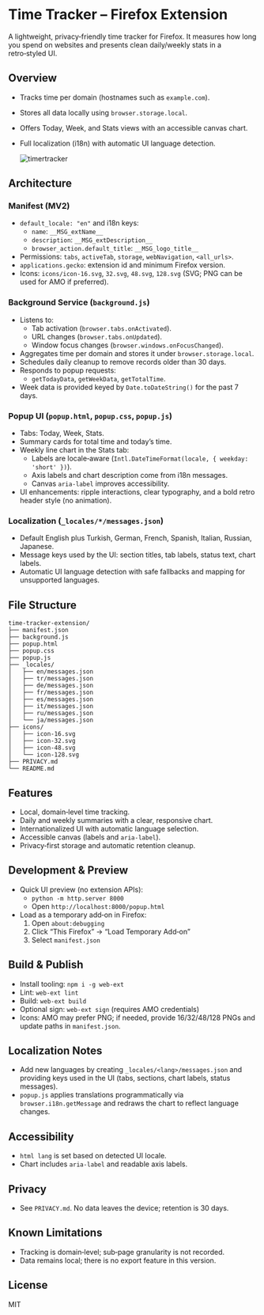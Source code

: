 # Time Tracker – Firefox Extension

A lightweight, privacy‑friendly time tracker for Firefox. It measures how long you spend on websites and presents clean daily/weekly stats in a retro‑styled UI.

## Overview
- Tracks time per domain (hostnames such as `example.com`).
- Stores all data locally using `browser.storage.local`.
- Offers Today, Week, and Stats views with an accessible canvas chart.
- Full localization (i18n) with automatic UI language detection.

  ![timertracker](https://github.com/user-attachments/assets/06eb7887-1b69-40b8-a995-848d0fe94352)


## Architecture

### Manifest (MV2)
- `default_locale: "en"` and i18n keys:
  - `name`: `__MSG_extName__`
  - `description`: `__MSG_extDescription__`
  - `browser_action.default_title`: `__MSG_logo_title__`
- Permissions: `tabs`, `activeTab`, `storage`, `webNavigation`, `<all_urls>`.
- `applications.gecko`: extension id and minimum Firefox version.
- Icons: `icons/icon-16.svg`, `32.svg`, `48.svg`, `128.svg` (SVG; PNG can be used for AMO if preferred).

### Background Service (`background.js`)
- Listens to:
  - Tab activation (`browser.tabs.onActivated`).
  - URL changes (`browser.tabs.onUpdated`).
  - Window focus changes (`browser.windows.onFocusChanged`).
- Aggregates time per domain and stores it under `browser.storage.local`.
- Schedules daily cleanup to remove records older than 30 days.
- Responds to popup requests:
  - `getTodayData`, `getWeekData`, `getTotalTime`.
- Week data is provided keyed by `Date.toDateString()` for the past 7 days.

### Popup UI (`popup.html`, `popup.css`, `popup.js`)
- Tabs: Today, Week, Stats.
- Summary cards for total time and today’s time.
- Weekly line chart in the Stats tab:
  - Labels are locale‑aware (`Intl.DateTimeFormat(locale, { weekday: 'short' })`).
  - Axis labels and chart description come from i18n messages.
  - Canvas `aria-label` improves accessibility.
- UI enhancements: ripple interactions, clear typography, and a bold retro header style (no animation).

### Localization (`_locales/*/messages.json`)
- Default English plus Turkish, German, French, Spanish, Italian, Russian, Japanese.
- Message keys used by the UI: section titles, tab labels, status text, chart labels.
- Automatic UI language detection with safe fallbacks and mapping for unsupported languages.

## File Structure
```
time-tracker-extension/
├── manifest.json
├── background.js
├── popup.html
├── popup.css
├── popup.js
├── _locales/
│   ├── en/messages.json
│   ├── tr/messages.json
│   ├── de/messages.json
│   ├── fr/messages.json
│   ├── es/messages.json
│   ├── it/messages.json
│   ├── ru/messages.json
│   └── ja/messages.json
├── icons/
│   ├── icon-16.svg
│   ├── icon-32.svg
│   ├── icon-48.svg
│   └── icon-128.svg
├── PRIVACY.md
└── README.md
```

## Features
- Local, domain‑level time tracking.
- Daily and weekly summaries with a clear, responsive chart.
- Internationalized UI with automatic language selection.
- Accessible canvas (labels and `aria-label`).
- Privacy‑first storage and automatic retention cleanup.

## Development & Preview
- Quick UI preview (no extension APIs):
  - `python -m http.server 8000`
  - Open `http://localhost:8000/popup.html`
- Load as a temporary add‑on in Firefox:
  1. Open `about:debugging`
  2. Click “This Firefox” → “Load Temporary Add‑on”
  3. Select `manifest.json`

## Build & Publish
- Install tooling: `npm i -g web-ext`
- Lint: `web-ext lint`
- Build: `web-ext build`
- Optional sign: `web-ext sign` (requires AMO credentials)
- Icons: AMO may prefer PNG; if needed, provide 16/32/48/128 PNGs and update paths in `manifest.json`.

## Localization Notes
- Add new languages by creating `_locales/<lang>/messages.json` and providing keys used in the UI (tabs, sections, chart labels, status messages).
- `popup.js` applies translations programmatically via `browser.i18n.getMessage` and redraws the chart to reflect language changes.

## Accessibility
- `html lang` is set based on detected UI locale.
- Chart includes `aria-label` and readable axis labels.

## Privacy
- See `PRIVACY.md`. No data leaves the device; retention is 30 days.

## Known Limitations
- Tracking is domain‑level; sub‑page granularity is not recorded.
- Data remains local; there is no export feature in this version.

## License
MIT
